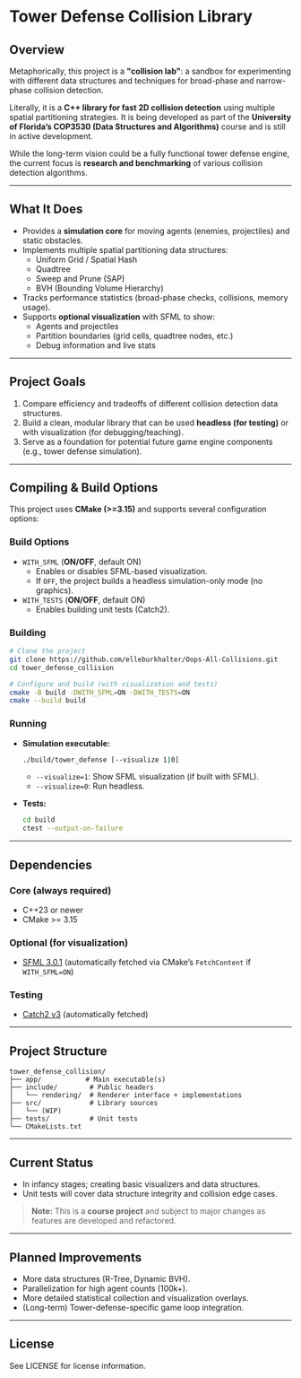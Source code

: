 # **Tower Defense Collision Library**

## **Overview**

Metaphorically, this project is a **"collision lab"**: a sandbox for experimenting with different data structures and techniques for broad-phase and narrow-phase collision detection.  

Literally, it is a **C++ library for fast 2D collision detection** using multiple spatial partitioning strategies. It is being developed as part of the **University of Florida’s COP3530 (Data Structures and Algorithms)** course and is still in active development.  

While the long-term vision could be a fully functional tower defense engine, the current focus is **research and benchmarking** of various collision detection algorithms.

---

## **What It Does**

- Provides a **simulation core** for moving agents (enemies, projectiles) and static obstacles.
- Implements multiple spatial partitioning data structures:
  - Uniform Grid / Spatial Hash
  - Quadtree
  - Sweep and Prune (SAP)
  - BVH (Bounding Volume Hierarchy)
- Tracks performance statistics (broad-phase checks, collisions, memory usage).
- Supports **optional visualization** with SFML to show:
  - Agents and projectiles
  - Partition boundaries (grid cells, quadtree nodes, etc.)
  - Debug information and live stats

---

## **Project Goals**
1. Compare efficiency and tradeoffs of different collision detection data structures.
2. Build a clean, modular library that can be used **headless (for testing)** or with visualization (for debugging/teaching).
3. Serve as a foundation for potential future game engine components (e.g., tower defense simulation).

---

## **Compiling & Build Options**

This project uses **CMake (>=3.15)** and supports several configuration options:

### **Build Options**
- `WITH_SFML` (**ON/OFF**, default ON)  
  - Enables or disables SFML-based visualization.  
  - If `OFF`, the project builds a headless simulation-only mode (no graphics).
- `WITH_TESTS` (**ON/OFF**, default ON)  
  - Enables building unit tests (Catch2).

### **Building**
```bash
# Clone the project
git clone https://github.com/elleburkhalter/Oops-All-Collisions.git
cd tower_defense_collision

# Configure and build (with visualization and tests)
cmake -B build -DWITH_SFML=ON -DWITH_TESTS=ON
cmake --build build
```

### **Running**
- **Simulation executable:**
  ```bash
  ./build/tower_defense [--visualize 1|0]
  ```
  - `--visualize=1`: Show SFML visualization (if built with SFML).  
  - `--visualize=0`: Run headless.

- **Tests:**
  ```bash
  cd build
  ctest --output-on-failure
  ```

---

## **Dependencies**

### **Core (always required)**
- C++23 or newer
- CMake >= 3.15

### **Optional (for visualization)**
- [SFML 3.0.1](https://github.com/SFML/SFML) (automatically fetched via CMake’s `FetchContent` if `WITH_SFML=ON`)

### **Testing**
- [Catch2 v3](https://github.com/catchorg/Catch2) (automatically fetched)

---

## **Project Structure**

```
tower_defense_collision/
├── app/           # Main executable(s)
├── include/        # Public headers
│   └── rendering/  # Renderer interface + implementations
├── src/            # Library sources
│   └── (WIP)
├── tests/          # Unit tests
└── CMakeLists.txt
```

---

## **Current Status**
- In infancy stages; creating basic visualizers and data structures.
- Unit tests will cover data structure integrity and collision edge cases.

> **Note:** This is a **course project** and subject to major changes as features are developed and refactored.

---

## **Planned Improvements**
- More data structures (R-Tree, Dynamic BVH).
- Parallelization for high agent counts (100k+).
- More detailed statistical collection and visualization overlays.
- (Long-term) Tower-defense-specific game loop integration.

---

## **License**
See LICENSE for license information.
